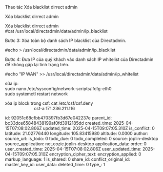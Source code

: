 Thao tác Xóa blacklist dirrect admin

Xóa blacklist dirrect admin

Xóa blacklist dirrect admin  
#cat /usr/local/directadmin/data/admin/ip_blacklist

Bước 3: Xóa toàn bộ danh sách IP blacklist của Directadmin.

#echo > /usr/local/directadmin/data/admin/ip_blacklist

Bước 4: Đưa IP của quý khách vào danh sách IP whitelist của Directadmin để không gặp lại tình trạng trên.

#echo "IP WAN" >> /usr/local/directadmin/data/admin/ip_whitelist

sửa ip:  
sudo nano /etc/sysconfig/network-scripts/ifcfg-eth0  
sudo systemctl restart network

xóa ip block trong csf: cat /etc/csf/csf.deny  
                        csf-a 171.236.211.116

id: 92051c68cfbb470397fb3d67e042237e
parent_id: bc33dce65848438199af0fd3912185dd
created_time: 2025-04-15T07:08:02.806Z
updated_time: 2025-04-15T09:07:05.310Z
is_conflict: 0
latitude: 21.02776440
longitude: 105.83415980
altitude: 0.0000
author: 
source_url: 
is_todo: 0
todo_due: 0
todo_completed: 0
source: joplin-desktop
source_application: net.cozic.joplin-desktop
application_data: 
order: 0
user_created_time: 2025-04-15T07:08:02.806Z
user_updated_time: 2025-04-15T09:07:05.310Z
encryption_cipher_text: 
encryption_applied: 0
markup_language: 1
is_shared: 0
share_id: 
conflict_original_id: 
master_key_id: 
user_data: 
deleted_time: 0
type_: 1
